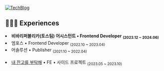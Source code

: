 [![TechBlog](https://img.shields.io/badge/TechBlog-F6416C?style=square&logo=devpost&logoColor=white)](https://tydev-blog.vercel.app/)

## 👨🏻‍💻 Experiences
<li><b>비바리퍼블리카(토스팀) 어시스턴트 • Frontend Developer <sub>(2023.12 ~ 2024.06)</sub></b></li>
<li>엠포스 • Frontend Developer <sub>(2022.10 ~ 2023.04)</sub></li>
<li>어솔루션 • Publisher <sub>(2021.10 ~ 2022.04)</sub></li>

<br>

<li><a href="https://naejango.site/">내 잔고를 부탁해</a> • FE • 사이드 프로젝트 <sub>(2023.05 ~ 2023.10)</sub></li>
